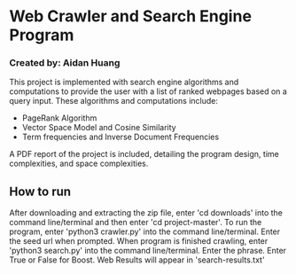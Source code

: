 # Web Crawler and Search Engine Program

### Created by: Aidan Huang

This project is implemented with search engine algorithms and computations to provide the user with a list of ranked webpages based on a query input. These algorithms and computations include:
- PageRank Algorithm
- Vector Space Model and Cosine Similarity
- Term frequencies and Inverse Document Frequencies

A PDF report of the project is included, detailing the program design, time complexities, and space complexities. 

## How to run

After downloading and extracting the zip file, enter 'cd downloads' into the command line/terminal and then enter 'cd project-master'.
To run the program, enter 'python3 crawler.py' into the command line/terminal.
Enter the seed url when prompted.
When program is finished crawling, enter 'python3 search.py' into the command line/terminal.
Enter the phrase.
Enter True or False for Boost.
Web Results will appear in 'search-results.txt'
